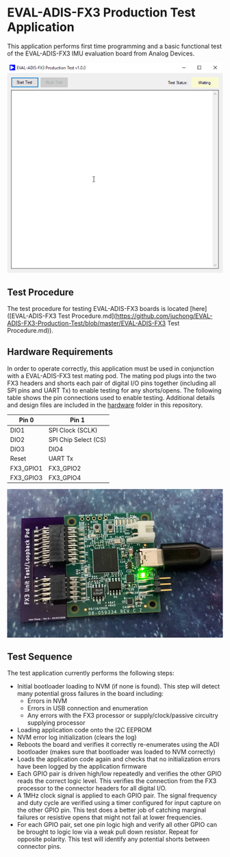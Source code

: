 # EVAL-ADIS-FX3 Production Test Application

This application performs first time programming and a basic functional test of the EVAL-ADIS-FX3 IMU evaluation board from Analog Devices.

![Running Application](images/prod_test_animated.gif)

## Test Procedure

The test procedure for testing EVAL-ADIS-FX3 boards is located [here]([EVAL-ADIS-FX3 Test Procedure.md](https://github.com/juchong/EVAL-ADIS-FX3-Production-Test/blob/master/EVAL-ADIS-FX3 Test Procedure.md)).

## Hardware Requirements

In order to operate correctly, this application must be used in conjunction with a EVAL-ADIS-FX3 test mating pod. The mating pod plugs into the two FX3 headers and shorts each pair of digital I/O pins together (including all SPI pins and UART Tx) to enable testing for any shorts/opens. The following table shows the pin connections used to enable testing. Additional details and design files are included in the [hardware](https://github.com/juchong/EVAL-ADIS-FX3-Production-Test/tree/master/hardware) folder in this repository.

| Pin 0     | Pin 1                |
| --------- | -------------------- |
| DIO1      | SPI Clock (SCLK)     |
| DIO2      | SPI Chip Select (CS) |
| DIO3      | DIO4                 |
| Reset     | UART Tx              |
| FX3_GPIO1 | FX3_GPIO2            |
| FX3_GPIO3 | FX3_GPIO4            |

![Running Application](images/good_connected.jpg)

## Test Sequence

The test application currently performs the following steps:

- Initial bootloader loading to NVM (if none is found). This step will detect many potential gross failures in the board including:
  - Errors in NVM
  - Errors in USB connection and enumeration
  - Any errors with the FX3 processor or supply/clock/passive circuitry supplying processor
- Loading application code onto the I2C EEPROM
- NVM error log initialization (clears the log)
- Reboots the board and verifies it correctly re-enumerates using the ADI bootloader (makes sure that bootloader was loaded to NVM correctly)
- Loads the application code again and checks that no initialization errors have been logged by the application firmware
- Each GPIO pair is driven high/low repeatedly and verifies the other GPIO reads the correct logic level. This verifies the connection from the FX3 processor to the connector headers for all digital I/O.
- A 1MHz clock signal is applied to each GPIO pair. The signal frequency and duty cycle are verified using a timer configured for input capture on the other GPIO pin. This test does a better job of catching marginal failures or resistive opens that might not fail at lower frequencies. 
- For each GPIO pair, set one pin logic high and verify all other GPIO can be brought to logic low via a weak pull down resistor. Repeat for opposite polarity. This test will identify any potential shorts between connector pins.

